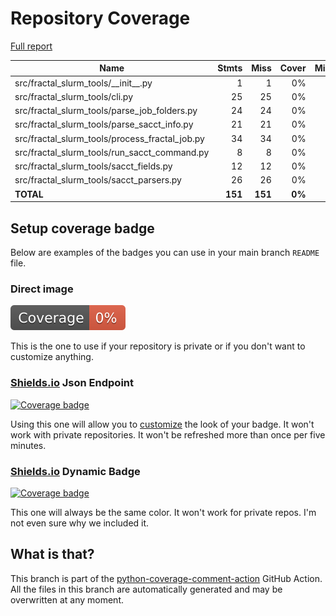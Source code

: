 # Repository Coverage

[Full report](https://htmlpreview.github.io/?https://github.com/fractal-analytics-platform/fractal-slurm-tools/blob/python-coverage-comment-action-data/htmlcov/index.html)

| Name                                               |    Stmts |     Miss |  Cover |   Missing |
|--------------------------------------------------- | -------: | -------: | -----: | --------: |
| src/fractal\_slurm\_tools/\_\_init\_\_.py          |        1 |        1 |     0% |         1 |
| src/fractal\_slurm\_tools/cli.py                   |       25 |       25 |     0% |      1-70 |
| src/fractal\_slurm\_tools/parse\_job\_folders.py   |       24 |       24 |     0% |      1-49 |
| src/fractal\_slurm\_tools/parse\_sacct\_info.py    |       21 |       21 |     0% |      1-44 |
| src/fractal\_slurm\_tools/process\_fractal\_job.py |       34 |       34 |     0% |      1-66 |
| src/fractal\_slurm\_tools/run\_sacct\_command.py   |        8 |        8 |     0% |      1-24 |
| src/fractal\_slurm\_tools/sacct\_fields.py         |       12 |       12 |     0% |      1-49 |
| src/fractal\_slurm\_tools/sacct\_parsers.py        |       26 |       26 |     0% |      1-67 |
|                                          **TOTAL** |  **151** |  **151** | **0%** |           |


## Setup coverage badge

Below are examples of the badges you can use in your main branch `README` file.

### Direct image

[![Coverage badge](https://raw.githubusercontent.com/fractal-analytics-platform/fractal-slurm-tools/python-coverage-comment-action-data/badge.svg)](https://htmlpreview.github.io/?https://github.com/fractal-analytics-platform/fractal-slurm-tools/blob/python-coverage-comment-action-data/htmlcov/index.html)

This is the one to use if your repository is private or if you don't want to customize anything.

### [Shields.io](https://shields.io) Json Endpoint

[![Coverage badge](https://img.shields.io/endpoint?url=https://raw.githubusercontent.com/fractal-analytics-platform/fractal-slurm-tools/python-coverage-comment-action-data/endpoint.json)](https://htmlpreview.github.io/?https://github.com/fractal-analytics-platform/fractal-slurm-tools/blob/python-coverage-comment-action-data/htmlcov/index.html)

Using this one will allow you to [customize](https://shields.io/endpoint) the look of your badge.
It won't work with private repositories. It won't be refreshed more than once per five minutes.

### [Shields.io](https://shields.io) Dynamic Badge

[![Coverage badge](https://img.shields.io/badge/dynamic/json?color=brightgreen&label=coverage&query=%24.message&url=https%3A%2F%2Fraw.githubusercontent.com%2Ffractal-analytics-platform%2Ffractal-slurm-tools%2Fpython-coverage-comment-action-data%2Fendpoint.json)](https://htmlpreview.github.io/?https://github.com/fractal-analytics-platform/fractal-slurm-tools/blob/python-coverage-comment-action-data/htmlcov/index.html)

This one will always be the same color. It won't work for private repos. I'm not even sure why we included it.

## What is that?

This branch is part of the
[python-coverage-comment-action](https://github.com/marketplace/actions/python-coverage-comment)
GitHub Action. All the files in this branch are automatically generated and may be
overwritten at any moment.